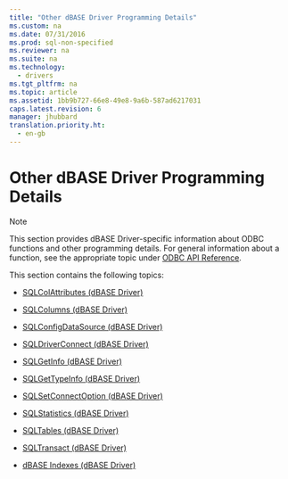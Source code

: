 ```yaml
---
title: "Other dBASE Driver Programming Details"
ms.custom: na
ms.date: 07/31/2016
ms.prod: sql-non-specified
ms.reviewer: na
ms.suite: na
ms.technology: 
  - drivers
ms.tgt_pltfrm: na
ms.topic: article
ms.assetid: 1bb9b727-66e8-49e8-9a6b-587ad6217031
caps.latest.revision: 6
manager: jhubbard
translation.priority.ht: 
  - en-gb
---
```

# Other dBASE Driver Programming Details
> [!NOTE]  
>  This section provides dBASE Driver-specific information about ODBC functions and other programming details. For general information about a function, see the appropriate topic under [ODBC API Reference](../content/ODBC-API-Reference.md).  
  
 This section contains the following topics:  
  
-   [SQLColAttributes (dBASE Driver)](../content/SQLColAttributes--dBASE-Driver-.md)  
  
-   [SQLColumns (dBASE Driver)](../content/SQLColumns--dBASE-Driver-.md)  
  
-   [SQLConfigDataSource (dBASE Driver)](../content/SQLConfigDataSource--dBASE-Driver-.md)  
  
-   [SQLDriverConnect (dBASE Driver)](../content/SQLDriverConnect--dBASE-Driver-.md)  
  
-   [SQLGetInfo (dBASE Driver)](../content/SQLGetInfo--dBASE-Driver-.md)  
  
-   [SQLGetTypeInfo (dBASE Driver)](../content/SQLGetTypeInfo--dBASE-Driver-.md)  
  
-   [SQLSetConnectOption (dBASE Driver)](../content/SQLSetConnectOption--dBASE-Driver-.md)  
  
-   [SQLStatistics (dBASE Driver)](../content/SQLStatistics--dBASE-Driver-.md)  
  
-   [SQLTables (dBASE Driver)](../content/SQLTables--dBASE-Driver-.md)  
  
-   [SQLTransact (dBASE Driver)](../content/SQLTransact--dBASE-Driver-.md)  
  
-   [dBASE Indexes (dBASE Driver)](../content/dBASE-Indexes.md)
